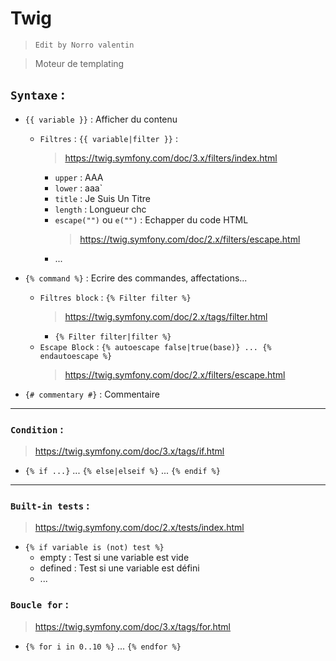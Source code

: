 # Twig

> `Edit by Norro valentin`

> Moteur de templating

## `Syntaxe` :
* `{{ variable }}` : Afficher du contenu
    * `Filtres` : `{{ variable|filter }}` :
        > https://twig.symfony.com/doc/3.x/filters/index.html
        * `upper` : AAA
        * `lower` : aaa`
        * `title` : Je Suis Un Titre
        * `length` : Longueur chc
        * `escape("")` ou `e("")` :  Echapper du code HTML
            > https://twig.symfony.com/doc/2.x/filters/escape.html
        * ...
    
* `{% command %}` : Ecrire des commandes, affectations...
    * `Filtres block` : `{% Filter filter %}`
        > https://twig.symfony.com/doc/2.x/tags/filter.html
        * `{% Filter filter|filter %}`
    * `Escape Block` : `{% autoescape false|true(base)} ... {% endautoescape %}`
        > https://twig.symfony.com/doc/2.x/filters/escape.html
* `{# commentary #}` : Commentaire
---
### `Condition` :
> https://twig.symfony.com/doc/3.x/tags/if.html
* `{% if ...}` ... `{% else|elseif %}` ... `{% endif %}`

---
### `Built-in tests` :
> https://twig.symfony.com/doc/2.x/tests/index.html
* `{% if variable is (not) test %}`
    * empty : Test si une variable est vide
    * defined : Test si une variable est défini
    * ...
### `Boucle for` : 
> https://twig.symfony.com/doc/3.x/tags/for.html
* `{% for i in 0..10 %}` ... `{% endfor %}`
